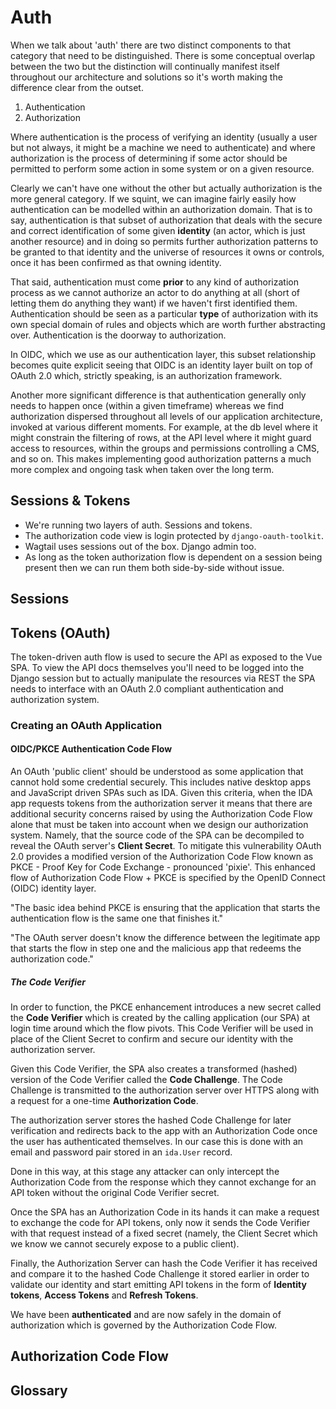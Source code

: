 # Auth

When we talk about 'auth' there are two distinct components to that category
that need to be distinguished. There is some conceptual overlap between the two
but the distinction will continually manifest itself throughout our
architecture and solutions so it's worth making the difference clear from the
outset.

1. Authentication
2. Authorization

Where authentication is the process of verifying an identity (usually a user
but not always, it might be a machine we need to authenticate) and where
authorization is the process of determining if some actor should be permitted
to perform some action in some system or on a given resource.

Clearly we can't have one without the other but actually authorization is the
more general category. If we squint, we can imagine fairly easily how
authentication can be modelled within an authorization domain. That is to say,
authentication is that subset of authorization that deals with the secure and
correct identification of some given **identity** (an actor, which is just
another resource) and in doing so permits further authorization patterns to be
granted to that identity and the universe of resources it owns or controls,
once it has been confirmed as that owning identity.

That said, authentication must come **prior** to any kind of authorization
process as we cannot authorize an actor to do anything at all (short of letting
them do anything they want) if we haven't first identified them. Authentication
should be seen as a particular **type** of authorization with its own special
domain of rules and objects which are worth further abstracting over.
Authentication is the doorway to authorization.

In OIDC, which we use as our authentication layer, this subset relationship
becomes quite explicit seeing that OIDC is an identity layer built on top of
OAuth 2.0 which, strictly speaking, is an authorization framework.

Another more significant difference is that authentication generally only needs
to happen once (within a given timeframe) whereas we find authorization
dispersed throughout all levels of our application architecture, invoked at
various different moments. For example, at the db level where it might
constrain the filtering of rows, at the API level where it might guard access
to resources, within the groups and permissions controlling a CMS, and so on.
This makes implementing good authorization patterns a much more complex and
ongoing task when taken over the long term.

## Sessions & Tokens

- We're running two layers of auth. Sessions and tokens.
- The authorization code view is login protected by `django-oauth-toolkit`.
- Wagtail uses sessions out of the box. Django admin too.
- As long as the token authorization flow is dependent on a session being
  present then we can run them both side-by-side without issue.

## Sessions

## Tokens (OAuth)

The token-driven auth flow is used to secure the API as exposed to the Vue SPA.
To view the API docs themselves you'll need to be logged into the Django
session but to actually manipulate the resources via REST the SPA needs to
interface with an OAuth 2.0 compliant authentication and authorization system.

### Creating an OAuth Application

#### OIDC/PKCE Authentication Code Flow

An OAuth 'public client' should be understood as some application that cannot
hold some credential securely. This includes native desktop apps and JavaScript
driven SPAs such as IDA. Given this criteria, when the IDA app requests
tokens from the authorization server it means that there are additional
security concerns raised by using the Authorization Code Flow alone that must
be taken into account when we design our authorization system. Namely, that the
source code of the SPA can be decompiled to reveal the OAuth server's **Client
Secret**. To mitigate this vulnerability OAuth 2.0 provides a modified version
of the Authorization Code Flow known as PKCE - Proof Key for Code Exchange -
pronounced 'pixie'. This enhanced flow of Authorization Code Flow + PKCE is
specified by the OpenID Connect (OIDC) identity layer.

"The basic idea behind PKCE is ensuring that the application that starts the
authentication flow is the same one that finishes it."

"The OAuth server doesn't know the difference between the legitimate app that
starts the flow in step one and the malicious app that redeems the
authorization code."

##### The Code Verifier

In order to function, the PKCE enhancement introduces a new secret called the
**Code Verifier** which is created by the calling application (our SPA) at
login time around which the flow pivots. This Code Verifier will be used in
place of the Client Secret to confirm and secure our identity with the
authorization server.

Given this Code Verifier, the SPA also creates a transformed (hashed) version
of the Code Verifier called the **Code Challenge**. The Code Challenge is
transmitted to the authorization server over HTTPS along with a request for a
one-time **Authorization Code**.

The authorization server stores the hashed Code Challenge for later
verification and redirects back to the app with an Authorization Code once the
user has authenticated themselves. In our case this is done with an email and
password pair stored in an `ida.User` record.

Done in this way, at this stage any attacker can only intercept the
Authorization Code from the response which they cannot exchange for an API
token without the original Code Verifier secret.

Once the SPA has an Authorization Code in its hands it can make a request to
exchange the code for API tokens, only now it sends the Code Verifier with that
request instead of a fixed secret (namely, the Client Secret which we know we
cannot securely expose to a public client).

Finally, the Authorization Server can hash the Code Verifier it has received
and compare it to the hashed Code Challenge it stored earlier in order to
validate our identity and start emitting API tokens in the form of **Identity
tokens**, **Access Tokens** and **Refresh Tokens**.

We have been **authenticated** and are now safely in the domain of
authorization which is governed by the Authorization Code Flow.

## Authorization Code Flow

## Glossary
